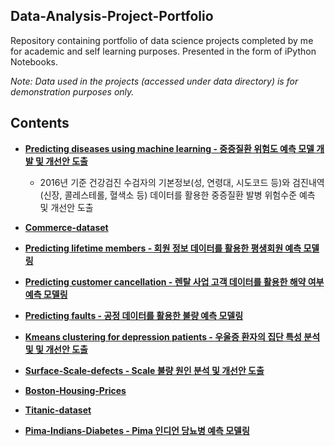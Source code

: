 Data-Analysis-Project-Portfolio
------------------------------------
Repository containing portfolio of data science projects completed by me for academic and self learning purposes. 
Presented in the form of iPython Notebooks.

_Note: Data used in the projects (accessed under data directory) is for demonstration purposes only._

## Contents

* **[Predicting diseases using machine learning - 중증질환 위험도 예측 모델 개발 및 개선안 도출](https://github.com/KimGyuLee/Health-Care-Big-Data-Project)**  
  - 2016년 기준 건강검진 수검자의 기본정보(성, 연령대, 시도코드 등)와 검진내역(신장, 콜레스테롤, 혈색소 등) 데이터를 활용한 중증질환 발병 위험수준 예측 및 개선안 도출  
  
* **[Commerce-dataset]()**  

* **[Predicting lifetime members - 회원 정보 데이터를 활용한 평생회원 예측 모델링]()**  

* **[Predicting customer cancellation - 렌탈 사업 고객 데이터를 활용한 해약 여부 예측 모델링]()**  

* **[Predicting faults - 공정 데이터를 활용한 불량 예측 모델링]()**  
  
* **[Kmeans clustering for depression patients - 우울증 환자의 집단 특성 분석 및 및 개선안 도출](https://github.com/KimGyuLee/Data-Analysis-Project-Portfolio/tree/master/Kmeans-clustering-for-depression-patients)**  
  
* **[Surface-Scale-defects - Scale 불량 원인 분석 및 개선안 도출]()**    
  
* **[Boston-Housing-Prices]()**  

* **[Titanic-dataset]()**  

* **[Pima-Indians-Diabetes - Pima 인디언 당뇨병 예측 모델링](https://github.com/KimGyuLee/Data-Analysis-Project-Portfolio/tree/master/Pima-Indians-Diabetes)**  




